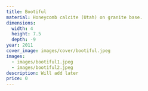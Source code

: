 ```yaml
---
title: Bootiful
material: Honeycomb calcite (Utah) on granite base.
dimensions:
  width: 4
  height: 7.5
  depth: -9
year: 2011
cover_image: images/cover/bootiful.jpeg
images:
  - images/bootiful1.jpeg
  - images/bootiful2.jpeg
description: Will add later
price: 0
---
```

